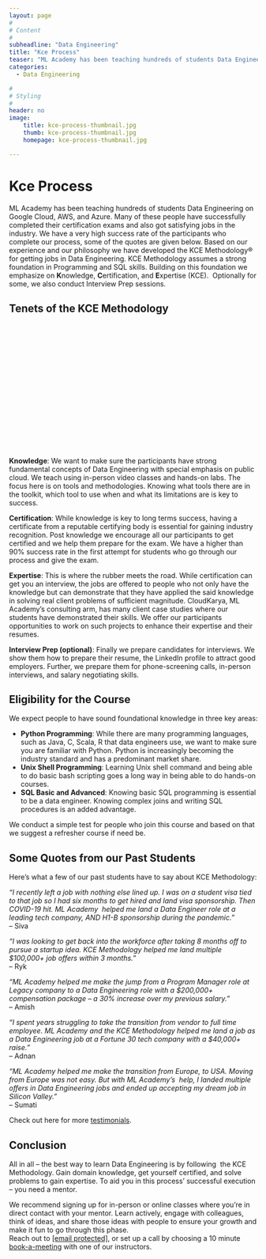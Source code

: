 ```yaml
---
layout: page
#
# Content
#
subheadline: "Data Engineering"
title: "Kce Process"
teaser: "ML Academy has been teaching hundreds of students Data Engineering on Google Cloud, AWS, and Azure. Many of these people have successfully completed their certification exams and also got satisfying jobs in the industry. We have a very high success rate of the participants who complete our process, some of the quotes are given below. Based on our experience and our philosophy we have developed th"
categories:
  - Data Engineering

#
# Styling
#
header: no
image:
    title: kce-process-thumbnail.jpg
    thumb: kce-process-thumbnail.jpg
    homepage: kce-process-thumbnail.jpg

---
```


# Kce Process

ML Academy has been teaching hundreds of students Data Engineering on Google Cloud, AWS, and Azure. Many of these people have successfully completed their certification exams and also got satisfying jobs in the industry. We have a very high success rate of the participants who complete our process, some of the quotes are given below. Based on our experience and our philosophy we have developed the KCE Methodology® for getting jobs in Data Engineering. KCE Methodology assumes a strong foundation in Programming and SQL skills. Building on this foundation we emphasize on **K**nowledge, **C**ertification, and **E**xpertise (KCE).  Optionally for some, we also conduct Interview Prep sessions.


Tenets of the KCE Methodology
-----------------------------


![](data:image/svg+xml,%3Csvg%20xmlns='http://www.w3.org/2000/svg'%20viewBox='0%200%201024%20547'%3E%3C/svg%3E)
**Knowledge**: We want to make sure the participants have strong fundamental concepts of Data Engineering with special emphasis on public cloud. We teach using in-person video classes and hands-on labs. The focus here is on tools and methodologies. Knowing what tools there are in the toolkit, which tool to use when and what its limitations are is key to success.


**Certification**: While knowledge is key to long terms success, having a certificate from a reputable certifying body is essential for gaining industry recognition. Post knowledge we encourage all our participants to get certified and we help them prepare for the exam. We have a higher than 90% success rate in the first attempt for students who go through our process and give the exam.


**Expertise**: This is where the rubber meets the road. While certification can get you an interview, the jobs are offered to people who not only have the knowledge but can demonstrate that they have applied the said knowledge in solving real client problems of sufficient magnitude. CloudKarya, ML Academy’s consulting arm, has many client case studies where our students have demonstrated their skills. We offer our participants opportunities to work on such projects to enhance their expertise and their resumes.


**Interview Prep (optional)**: Finally we prepare candidates for interviews. We show them how to prepare their resume, the LinkedIn profile to attract good employers. Further, we prepare them for phone-screening calls, in-person interviews, and salary negotiating skills.


Eligibility for the Course
--------------------------


We expect people to have sound foundational knowledge in three key areas:


* **Python Programming**: While there are many programming languages, such as Java, C, Scala, R that data engineers use, we want to make sure you are familiar with Python. Python is increasingly becoming the industry standard and has a predominant market share.
* **Unix Shell Programming**: Learning Unix shell command and being able to do basic bash scripting goes a long way in being able to do hands-on courses.
* **SQL Basic and Advanced**: Knowing basic SQL programming is essential to be a data engineer. Knowing complex joins and writing SQL procedures is an added advantage.


We conduct a simple test for people who join this course and based on that we suggest a refresher course if need be.


Some Quotes from our Past Students
----------------------------------


Here’s what a few of our past students have to say about KCE Methodology:


*“I recently left a job with nothing else lined up. I was on a student visa tied to that job so I had six months to get hired and land visa sponsorship. Then COVID-19 hit. ML Academy  helped me land a Data Engineer role at a leading tech company, AND H1-B sponsorship during the pandemic.”*   
– Siva


*“I was looking to get back into the workforce after taking 8 months off to pursue a startup idea. KCE Methodology helped me land multiple $100,000+ job offers within 3 months.”*   
– Ryk


*“ML Academy helped me make the jump from a Program Manager role at Legacy company to a Data Engineering role with a $200,000+ compensation package – a 30% increase over my previous salary.”*   
– Amish


*“I spent years struggling to take the transition from vendor to full time employee. ML Academy and the KCE Methodology helped me land a job as a Data Engineering job at a Fortune 30 tech company with a $40,000+ raise.”*   
– Adnan


*“ML Academy helped me make the transition from Europe, to USA. Moving from Europe was not easy. But with ML Academy’s  help, I landed multiple offers in Data Engineering jobs and ended up accepting my dream job in Silicon Valley.”*   
– Sumati


Check out here for more [testimonials](https://mlacademy.io/testimonials/). 


Conclusion
----------


All in all – the best way to learn Data Engineering is by following  the KCE Methodology. Gain domain knowledge, get yourself certified, and solve problems to gain expertise. To aid you in this process’ successful execution – you need a mentor.


We recommend signing up for in-person or online classes where you’re in direct contact with your mentor. Learn actively, engage with colleagues, think of ideas, and share those ideas with people to ensure your growth and make it fun to go through this phase.   
Reach out to [[email protected]](/cdn-cgi/l/email-protection#5d34333b321d30313c3e39383024733432), or set up a call by choosing a 10 minute [book-a-meeting](https://mlacademy.na.chilipiper.com/book/me/venkatesh-tadinada?type=my-meeting) with one of our instructors.



